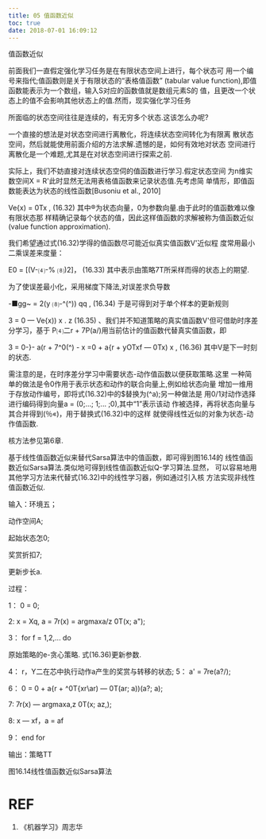 ```yaml
---
title: 05 值函数近似
toc: true
date: 2018-07-01 16:09:12
---
```



值函数近似






前面我们一直假定强化学习任务是在有限状态空间上进行，每个状态可 用一个编号来指代;值函数则是关于有限状态的“表格值函数” (tabular value function),即值函数能表示为一个数组，输入S对应的函数值就是数组元素S的 值，且更改一个状态上的值不会影响其他状态上的值.然而，现实强化学习任务


所面临的状态空间往往是连续的，有无穷多个状态.这该怎么办呢?

一个直接的想法是对状态空间进行离散化，将连续状态空间转化为有限离 散状态空间，然后就能使用前面介绍的方法求解.遗憾的是，如何有效地对状态 空间进行离散化是一个难题,尤其是在对状态空间进行探索之前.

实际上，我们不妨直接对连续状态空伺的值函数进行学习.假定状态空间 为n维实数空间X = R'此时显然无法用表格值函数来记录状态值.先考虑简 单情形，即值函数能表达为状态的线性函数[Busoniu et al., 2010]

Ve{x) = 0Tx ,    (16.32)
其中®为状态向量，0为参数向量.由于此时的值函数难以像有限状态那 样精确记录每个状态的值，因此这样值函数的求解被称为值函数近似(value function approximation).

我们希望通过式(16.32)学得的值函数尽可能近似真实值函数V'近似程 度常用最小二乘误差来度量：

E0 =    [(V-⑷-% ⑻)2]，    (16.33)
其中表示由策略7T所采样而得的状态上的期望.

为了使误差最小化，采用梯度下降法,对误差求负导数

-■gg~ =    2(y ⑻-^(^)) qq
,    (16.34)
于是可得到对于单个样本的更新规则

3 = 0    — Ve{x)) x . z    (16.35)
、我们并不知道策略的真实值函数V'但可借助时序差分学习，基于 P⑷二r + 7P(a/)用当前估计的值函数代替真实值函数，即

3 = 0-}- a(r + 7^0(^) -    x
=0 + a{r + yOTxf — 0Tx) x ,    (16.36)
其中V是下一时刻的状态.

需注意的是，在时序差分学习中需要状态-动作值函数以便获取策略.这里 一种简单的做法是令0作用于表示状态和动作的联合向量上,例如给状态向量 增加一维用于存放动作编号，即将式(16.32)中的$替换为(^a);另一种做法是 用0/1对动作选择进行编码得到向量a = (0;...; 1;... ;0),其中“1”表示该动 作被选择，再将状态向量与其合并得到(％«)，用于替换式(16.32)中的这样 就使得线性近似的对象为状态-动作值函数.

核方法参见第6章.


基于线性值函数近似来替代Sarsa算法中的值函数，即可得到图16.14的 线性值函数近似Sarsa算法.类似地可得到线性值函数近似Q-学习算法.显然， 可以容易地用其他学习方法来代替式(16.32)中的线性学习器，例如通过引入核 方法实现非线性值函数近似.

输入：环境五；

动作空间A;

起始状态怎0;

奖赏折扣7;

更新步长a.

过程：

1： 0 = 0;

2: x = Xq, a = 7r(x) = argmaxa/z 0T(x; a");

3： for f = 1,2,... do

原始策略的e-贪心策略. 式(16.36)更新参数.


4： r，Y二在芯中执行动作a产生的奖赏与转移的状态; 5： a' = 7re(a?/);

6：    0 = 0 + a{r + ^0T{xr\ar) — 0T(ar; a))(a?; a);

7:    7r(x) — argmaxa,z 0T(x; az,);

8:    x — xf，a = af

9： end for

输出：策略TT

图16.14线性值函数近似Sarsa算法










# REF
1. 《机器学习》周志华
